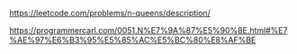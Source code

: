 https://leetcode.com/problems/n-queens/description/


https://programmercarl.com/0051.N%E7%9A%87%E5%90%8E.html#%E7%AE%97%E6%B3%95%E5%85%AC%E5%BC%80%E8%AF%BE


